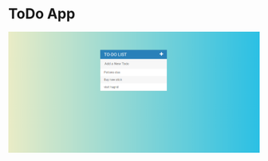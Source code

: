 <h1>ToDo App</h1>
<img src="https://github.com/kunalverma16/TodoList/blob/kunalverma16-patch-1/ToDoList/ToDo.png" alt="App Image">
